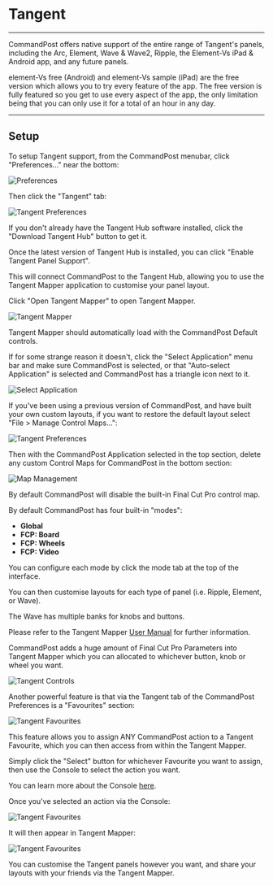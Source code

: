 # Tangent
---

CommandPost offers native support of the entire range of Tangent's panels, including the Arc, Element, Wave & Wave2, Ripple, the Element-Vs iPad & Android app, and any future panels.

element-Vs free (Android) and element-Vs sample (iPad) are the free version which allows you to try every feature of the app. The free version is fully featured so you get to use every aspect of the app, the only limitation being that you can only use it for a total of an hour in any day.

---

## Setup

To setup Tangent support, from the CommandPost menubar, click "Preferences..." near the bottom:

![Preferences](../../images/preferences.png)

Then click the "Tangent" tab:

![Tangent Preferences](../../images/tangent-preferences.png)

If you don't already have the Tangent Hub software installed, click the "Download Tangent Hub" button to get it.

Once the latest version of Tangent Hub is installed, you can click "Enable Tangent Panel Support".

This will connect CommandPost to the Tangent Hub, allowing you to use the Tangent Mapper application to customise your panel layout.

Click "Open Tangent Mapper" to open Tangent Mapper.

![Tangent Mapper](../../images/tangent-mapper.png)

Tangent Mapper should automatically load with the CommandPost Default controls.

If for some strange reason it doesn't, click the "Select Application" menu bar and make sure CommandPost is selected, or that "Auto-select Application" is selected and CommandPost has a triangle icon next to it.

![Select Application](../../images/tangent-application.png)

If you've been using a previous version of CommandPost, and have built your own custom layouts, if you want to restore the default layout select "File > Manage Control Maps...":

![Tangent Preferences](../../images/tangent-manage-control-maps.png)

Then with the CommandPost Application selected in the top section, delete any custom Control Maps for CommandPost in the bottom section:

![Map Management](../../images/tangent-map-management.png)

By default CommandPost will disable the built-in Final Cut Pro control map.

By default CommandPost has four built-in "modes":

- **Global**
- **FCP: Board**
- **FCP: Wheels**
- **FCP: Video**

You can configure each mode by click the mode tab at the top of the interface.

You can then customise layouts for each type of panel (i.e. Ripple, Element, or Wave).

The Wave has multiple banks for knobs and buttons.

Please refer to the Tangent Mapper [User Manual](http://www.tangentwave.co.uk/tangent-support/) for further information.

CommandPost adds a huge amount of Final Cut Pro Parameters into Tangent Mapper which you can allocated to whichever button, knob or wheel you want.

![Tangent Controls](../../images/tangent-controls.png)

Another powerful feature is that via the Tangent tab of the CommandPost Preferences is a "Favourites" section:

![Tangent Favourites](../../images/tangent-favourites.png)

This feature allows you to assign ANY CommandPost action to a Tangent Favourite, which you can then access from within the Tangent Mapper.

Simply click the "Select" button for whichever Favourite you want to assign, then use the Console to select the action you want.

You can learn more about the Console [here](https://help.commandpost.io/interface/console).

Once you've selected an action via the Console:

![Tangent Favourites](../../images/tangent-favourite-prefs.png)

It will then appear in Tangent Mapper:

![Tangent Favourites](../../images/tangent-mapper-favourite.png)

You can customise the Tangent panels however you want, and share your layouts with your friends via the Tangent Mapper.
